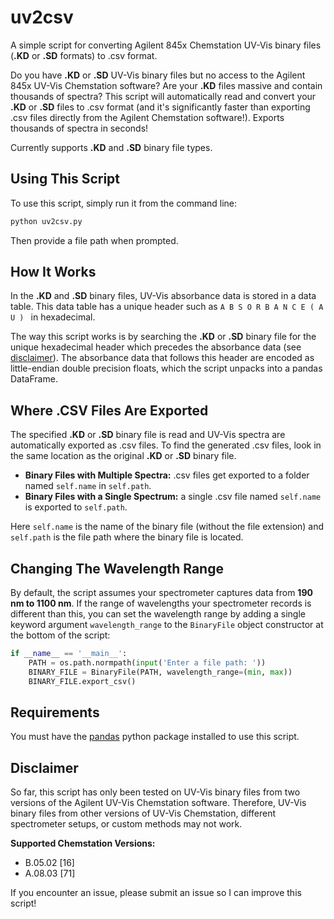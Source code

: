 # uv2csv
A simple script for converting Agilent 845x Chemstation UV-Vis binary files (**.KD** or **.SD** formats) to .csv format.

Do you have **.KD** or **.SD** UV-Vis binary files but no access to the Agilent 845x UV-Vis Chemstation software? Are your **.KD** files massive and contain thousands of spectra? This script will automatically read and convert your **.KD** or **.SD** files to .csv format (and it's significantly faster than exporting .csv files directly from the Agilent Chemstation software!). Exports thousands of spectra in seconds!

Currently supports **.KD** and **.SD** binary file types.

## Using This Script
To use this script, simply run it from the command line:

```sh
python uv2csv.py
```
Then provide a file path when prompted.

## How It Works
In the **.KD** and **.SD** binary files, UV-Vis absorbance data is stored in a data table. This data table has a unique header such as ``A B S O R B A N C E ( A U ) `` in hexadecimal. 

The way this script works is by searching the **.KD** or **.SD** binary file for the unique hexadecimal header which precedes the absorbance data (see [disclaimer](#disclaimer)). The absorbance data that follows this header are encoded as little-endian double precision floats, which the script unpacks into a pandas DataFrame.

## Where .CSV Files Are Exported
The specified **.KD** or **.SD** binary file is read and UV-Vis spectra are automatically exported as .csv files. To find the generated .csv files, look in the same location as the original **.KD** or **.SD** binary file.
- **Binary Files with Multiple Spectra:** .csv files get exported to a folder named ``self.name`` in ``self.path``. 
- **Binary Files with a Single Spectrum:** a single .csv file named ``self.name`` is exported to ``self.path``.

Here ``self.name`` is the name of the binary file (without the file extension) and ``self.path`` is the file path where the binary file is located.

## Changing The Wavelength Range
By default, the script assumes your spectrometer captures data from **190 nm to 1100 nm**. If the range of wavelengths your spectrometer records is different than this, you can set the wavelength range by adding a single keyword argument ``wavelength_range`` to the ``BinaryFile`` object constructor at the bottom of the script:

```python
if __name__ == '__main__':
    PATH = os.path.normpath(input('Enter a file path: '))
    BINARY_FILE = BinaryFile(PATH, wavelength_range=(min, max))
    BINARY_FILE.export_csv()

```

## Requirements
You must have the [pandas](https://pandas.pydata.org/) python package installed to use this script.

## Disclaimer
So far, this script has only been tested on UV-Vis binary files from two versions of the Agilent UV-Vis Chemstation software. Therefore, UV-Vis binary files from other versions of UV-Vis Chemstation, different spectrometer setups, or custom methods may not work.

**Supported Chemstation Versions:**
- B.05.02 [16]
- A.08.03 [71]

If you encounter an issue, please submit an issue so I can improve this script!
